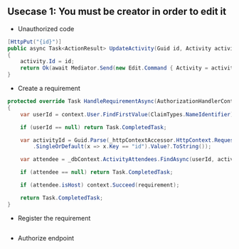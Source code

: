 ## Usecase 1: You must be creator in order to edit it
* Unauthorized code
```csharp
[HttpPut("{id}")]
public async Task<ActionResult> UpdateActivity(Guid id, Activity activity)
{
    activity.Id = id;
    return Ok(await Mediator.Send(new Edit.Command { Activity = activity }));
}
```

* Create a requirement
```csharp
protected override Task HandleRequirementAsync(AuthorizationHandlerContext context, IsHostRequirement requirement)
{
    var userId = context.User.FindFirstValue(ClaimTypes.NameIdentifier);

    if (userId == null) return Task.CompletedTask;

    var activityId = Guid.Parse(_httpContextAccessor.HttpContext.Request.RouteValues
        .SingleOrDefault(x => x.Key == "id").Value?.ToString());

    var attendee = _dbContext.ActivityAttendees.FindAsync(userId, activityId).Result;

    if (attendee == null) return Task.CompletedTask;

    if (attendee.isHost) context.Succeed(requirement);  

    return Task.CompletedTask;
}
```
* Register the requirement
```csharp

```
* Authorize endpoint
```csharp

```

